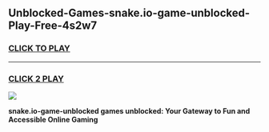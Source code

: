 
## Unblocked-Games-snake.io-game-unblocked-Play-Free-4s2w7
<h3>
<a href="https://premium76.site?title=snake.io-game-unblocked&ref=15A">CLICK TO PLAY</a></h3>
<hr>

<h3>
<a href="https://premium76.site?title=snake.io-game-unblocked&ref=15A">CLICK 2 PLAY</a>
  
</h3>

<a href="https://premium76.site?title=snake.io-game-unblocked&ref=15A"><img src="https://clearcache.store/games.png"></a>


**snake.io-game-unblocked games unblocked: Your Gateway to Fun and Accessible Online Gaming**
